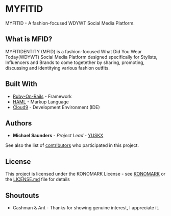 # MYFITID

MYFITID - A fashion-focused WDYWT Social Media Platform.

## What is MFID?

MYFITIDENTITY (MFID) is a fashion-focused What Did You Wear Today(WDYWT) Social Media Platform designed specifically for Stylists, Influencers and Brands to come togetether by sharing, promoting, discussing and identitying various fashion outfits. 

## Built With

* [Ruby-On-Rails](https://github.com/rails/rails) - Framework
* [HAML](https://github.com/haml/haml) - Markup Language
* [Cloud9](https://c9.io/myulb) - Development Environment (IDE)

## Authors

* **Michael Saunders** - *Project Lead* - [YUSKX](https://www.instagram.com/yuski.x/)

See also the list of [contributors](https://github.com/your/project/contributors) who participated in this project.

## License

This project is licensed under the KONOMARK License - see [KONOMARK](http://www.konomark.org/) or the [LICENSE.md](LICENSE.md) file for details

## Shoutouts

* Cashman & Ant - Thanks for showing genuine interest, I appreciate it.